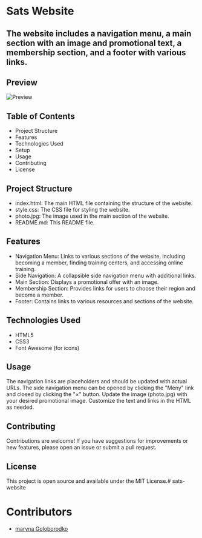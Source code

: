 # Sats Website

## The website includes a navigation menu, a main section with an image and promotional text, a membership section, and a footer with various links.

## Preview
![Preview](https://github.com/user-attachments/assets/a262167b-15af-48f1-9d87-4beb63c15503)

## Table of Contents
- Project Structure
- Features
- Technologies Used
- Setup
- Usage
- Contributing
- License

## Project Structure
- index.html: The main HTML file containing the structure of the website.
- style.css: The CSS file for styling the website.
- photo.jpg: The image used in the main section of the website.
- README.md: This README file.

## Features

- Navigation Menu: Links to various sections of the website, including becoming a member, finding training centers, and accessing online training.
- Side Navigation: A collapsible side navigation menu with additional links.
- Main Section: Displays a promotional offer with an image.
- Membership Section: Provides links for users to choose their region and become a member.
- Footer: Contains links to various resources and sections of the website.

## Technologies Used
- HTML5
- CSS3
- Font Awesome (for icons)

## Usage
The navigation links are placeholders and should be updated with actual URLs.
The side navigation menu can be opened by clicking the "Meny" link and closed by clicking the "×" button.
Update the image (photo.jpg) with your desired promotional image.
Customize the text and links in the HTML as needed.

## Contributing
Contributions are welcome! If you have suggestions for improvements or new features, please open an issue or submit a pull request.

## License
This project is open source and available under the MIT License.# sats-website

# Contributors
- [maryna Goloborodko](https://github.com/maryna-gol)
